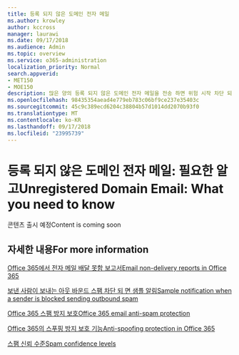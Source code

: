 ```yaml
---
title: 등록 되지 않은 도메인 전자 메일
ms.author: krowley
author: kccross
manager: laurawi
ms.date: 09/17/2018
ms.audience: Admin
ms.topic: overview
ms.service: o365-administration
localization_priority: Normal
search.appverid:
- MET150
- MOE150
description: 많은 양의 등록 되지 않은 도메인 전자 메일을 전송 하면 위험 시작 차단 되는 전자 메일을 실행 합니다. 자세한 내용은이 문서를 읽어보십시오.
ms.openlocfilehash: 98435354aead4e779eb783c06bf9ce237e35403c
ms.sourcegitcommit: 45c9c389ecd6204c38804b57d1014dd2070b93f0
ms.translationtype: MT
ms.contentlocale: ko-KR
ms.lasthandoff: 09/17/2018
ms.locfileid: "23995739"
---
```

# <a name="unregistered-domain-email-what-you-need-to-know"></a><span data-ttu-id="7b15b-104">등록 되지 않은 도메인 전자 메일: 필요한 알고</span><span class="sxs-lookup"><span data-stu-id="7b15b-104">Unregistered Domain Email: What you need to know</span></span>

<span data-ttu-id="7b15b-105">콘텐츠 출시 예정</span><span class="sxs-lookup"><span data-stu-id="7b15b-105">Content is coming soon</span></span>

  
## <a name="for-more-information"></a><span data-ttu-id="7b15b-106">자세한 내용</span><span class="sxs-lookup"><span data-stu-id="7b15b-106">For more information</span></span>

[<span data-ttu-id="7b15b-107">Office 365에서 전자 메일 배달 못함 보고서</span><span class="sxs-lookup"><span data-stu-id="7b15b-107">Email non-delivery reports in Office 365</span></span>](https://support.office.com/article/email-non-delivery-reports-in-office-365-51daa6b9-2e35-49c4-a0c9-df85bf8533c3)

[<span data-ttu-id="7b15b-108">보낸 사람이 보내는 아웃 바운드 스팸 차단 되 면 샘플 알림</span><span class="sxs-lookup"><span data-stu-id="7b15b-108">Sample notification when a sender is blocked sending outbound spam</span></span>](sample-notification-when-a-sender-is-blocked-sending-outbound-spam.md)

[<span data-ttu-id="7b15b-109">Office 365 스팸 방지 보호</span><span class="sxs-lookup"><span data-stu-id="7b15b-109">Office 365 email anti-spam protection</span></span>](anti-spam-protection.md)

[<span data-ttu-id="7b15b-110">Office 365의 스푸핑 방지 보호 기능</span><span class="sxs-lookup"><span data-stu-id="7b15b-110">Anti-spoofing protection in Office 365</span></span>](anti-spoofing-protection.md)

[<span data-ttu-id="7b15b-111">스팸 신뢰 수준</span><span class="sxs-lookup"><span data-stu-id="7b15b-111">Spam confidence levels</span></span>](spam-confidence-levels.md)


